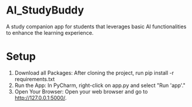 # AI_StudyBuddy
A study companion app for students that leverages basic AI functionalities to enhance the learning experience.
# Setup
1. Download all Packages:
After cloning the project, run pip install -r requirements.txt
2. Run the App:
In PyCharm, right-click on app.py and select "Run 'app'."
3. Open Your Browser:
Open your web browser and go to http://127.0.0.1:5000/.
